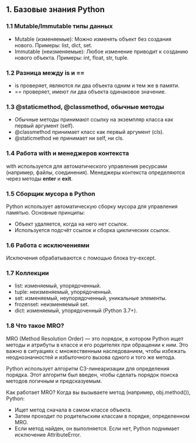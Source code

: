 ## 1. Базовые знания Python

### 1.1 Mutable/Immutable типы данных

- Mutable (изменяемые): Можно изменять объект без создания нового. Примеры: list, dict, set.
- Immutable (неизменяемые): Любое изменение приводит к созданию нового объекта. Примеры: int, float, str, tuple.

### 1.2 Разница между is и ==

- is проверяет, являются ли два объекта одним и тем же в памяти.
- == проверяет, имеют ли два объекта одинаковое значение.

### 1.3 @staticmethod, @classmethod, обычные методы

- Обычные методы принимают ссылку на экземпляр класса как первый аргумент (self).
- @classmethod принимает класс как первый аргумент (cls).
- @staticmethod не принимает ни self, ни cls.

### 1.4 Работа with и менеджеров контекста

with используется для автоматического управления ресурсами (например, файлы, соединения).
Менеджеры контекста определяются через методы **enter** и **exit**.

### 1.5 Сборщик мусора в Python

Python использует автоматическую сборку мусора для управления памятью. Основные принципы:

- Объект удаляется, когда на него нет ссылок.
- Используется подсчёт ссылок и сборка циклических ссылок.

### 1.6 Работа с исключениями

Исключения обрабатываются с помощью блока try-except.

### 1.7 Коллекции

- list: изменяемый, упорядоченный.
- tuple: неизменяемый, упорядоченный.
- set: изменяемый, неупорядоченный, уникальные элементы.
- frozenset: неизменяемый set.
- dict: изменяемый, упорядоченный (Python 3.7+).

### 1.8 Что такое MRO?

MRO (Method Resolution Order) — это порядок, в котором Python ищет методы и атрибуты в классе и его родителях при обращении к ним. Это важно в ситуациях с множественным наследованием, чтобы избежать неоднозначностей и избыточного вызова одного и того же метода.

Python использует алгоритм C3-линеаризации для определения порядка. Этот алгоритм был введен, чтобы сделать порядок поиска методов логичным и предсказуемым.

Как работает MRO?
Когда вы вызываете метод (например, obj.method()), Python:

- Ищет метод сначала в самом классе объекта.
- Затем проходит по родительским классам в порядке, определенном MRO.
- Если метод найден, он выполняется. Если нет, Python поднимает исключение AttributeError.
